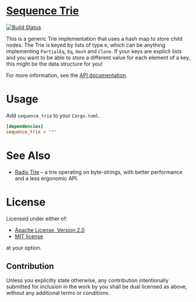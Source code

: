 [Sequence Trie][doc]
====

[![Build Status](https://travis-ci.org/michaelsproul/rust_sequence_trie.svg)](https://travis-ci.org/michaelsproul/rust_sequence_trie)

This is a generic Trie implementation that uses a hash map to store child nodes. The Trie is keyed by lists of type `K`, which can be anything implementing `PartialEq`, `Eq`, `Hash` and `Clone`. If your keys are explicit lists and you want to be able to store a different value for each element of a key, this might be the data structure for you!

For more information, see the [API documentation][doc].

[doc]: https://docs.rs/sequence_trie/

# Usage

Add `sequence_trie` to your `Cargo.toml`.

```toml
[dependencies]
sequence_trie = "*"
```

# See Also
* [Radix Trie][radix-trie] – a trie operating on byte-strings, with better performance and a less ergonomic API.

[radix-trie]: https://github.com/michaelsproul/rust_radix_trie

# License

Licensed under either of:

 * [Apache License, Version 2.0](http://www.apache.org/licenses/LICENSE-2.0)
 * [MIT license](http://opensource.org/licenses/MIT)

at your option.

## Contribution

Unless you explicitly state otherwise, any contribution intentionally submitted
for inclusion in the work by you shall be dual licensed as above, without any
additional terms or conditions.
